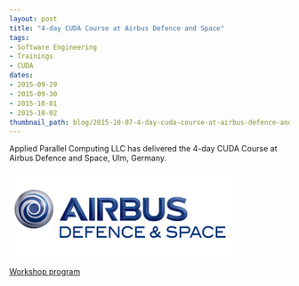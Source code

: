 ```yaml
---
layout: post
title: "4-day CUDA Course at Airbus Defence and Space"
tags:
- Software Engineering
- Trainings
- CUDA
dates:
- 2015-09-29
- 2015-09-30
- 2015-10-01
- 2015-10-02
thumbnail_path: blog/2015-10-07-4-day-cuda-course-at-airbus-defence-and-space/airbus.jpg
---
```


Applied Parallel Computing LLC has delivered the 4-day CUDA Course at Airbus Defence and Space, Ulm, Germany.

![alt text](\assets\img\blog\2015-10-07-4-day-cuda-course-at-airbus-defence-and-space\airbus.jpg "Logo Title Text 1")

[Workshop program](\assets\img\blog\2015-10-07-4-day-cuda-course-at-airbus-defence-and-space\airbus_program.pdf)
